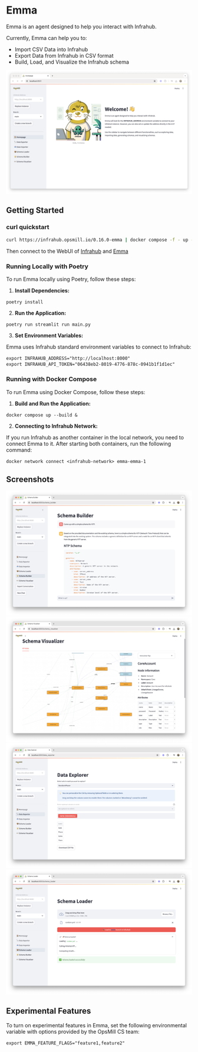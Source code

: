 # Emma

Emma is an agent designed to help you interact with Infrahub.

Currently, Emma can help you to:

- Import CSV Data into Infrahub
- Export Data from Infrahub in CSV format
- Build, Load, and Visualize the Infrahub schema

![Home page](static/home_page.png)

## Getting Started

### curl quickstart

```bash
curl https://infrahub.opsmill.io/0.16.0-emma | docker compose -f - up -d
```

Then connect to the WebUI of [Infrahub](http://localhost:8000) and [Emma](http://localhost:8501)

### Running Locally with Poetry

To run Emma locally using Poetry, follow these steps:

1. **Install Dependencies:**

 ```console
 poetry install
 ```

2. **Run the Application:**

 ```console
 poetry run streamlit run main.py
 ```

3. **Set Environment Variables:**

 Emma uses Infrahub standard environment variables to connect to Infrahub:

 ```console
 export INFRAHUB_ADDRESS="http://localhost:8000"
 export INFRAHUB_API_TOKEN="06438eb2-8019-4776-878c-0941b1f1d1ec"
 ```

### Running with Docker Compose

To run Emma using Docker Compose, follow these steps:

1. **Build and Run the Application:**

 ```console
 docker compose up --build &
 ```

2. **Connecting to Infrahub Network:**

If you run Infrahub as another container in the local network, you need to connect Emma to it. After starting both containers, run the following command:

```console
docker network connect <infrahub-network> emma-emma-1
```

## Screenshots

![Schema builder](static/schema_builder.png)
![Schema visualizer](static/schema_visualizer.png)
![Data exporter](static/data_exporter.png)
![Schema loader](static/schema_loader.png)

## Experimental Features

To turn on experimental features in Emma, set the following environmental variable with options provided by the OpsMill CS team:

```console
export EMMA_FEATURE_FLAGS="feature1,feature2"
```
